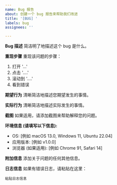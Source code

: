 ```yaml
---
name: Bug 报告
about: 创建一个 bug 报告来帮助我们改进
title: '[BUG] '
labels: bug
assignees: ''

---
```


**Bug 描述**
简洁明了地描述这个 bug 是什么。

**重现步骤**
重现该问题的步骤：
1. 打开 '...'
2. 点击 '....'
3. 滚动到 '....'
4. 看到错误

**期望行为**
清晰简洁地描述您期望发生的事情。

**实际行为**
清晰简洁地描述实际发生的事情。

**截图**
如果适用，请添加截图来帮助解释您的问题。

**环境信息 (请填写以下信息):**
 - OS: [例如 macOS 13.0, Windows 11, Ubuntu 22.04]
 - 应用版本: [例如 v1.0.0]
 - 浏览器 (如果适用): [例如 Chrome 91, Safari 14]

**附加信息**
添加关于问题的任何其他信息。

**日志信息**
如果有错误日志，请粘贴在这里：
```
粘贴日志信息
```

